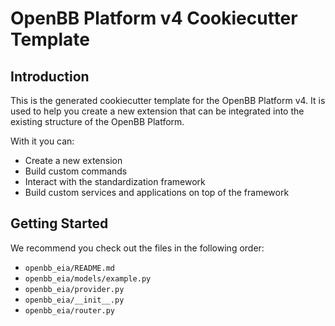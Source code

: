 # OpenBB Platform v4 Cookiecutter Template

## Introduction

This is the generated cookiecutter template for the OpenBB Platform v4.
It is used to help you create a new extension that can be integrated into the existing structure of the OpenBB Platform.

With it you can:

* Create a new extension
* Build custom commands
* Interact with the standardization framework
* Build custom services and applications on top of the framework

## Getting Started

We recommend you check out the files in the following order:

* `openbb_eia/README.md`
* `openbb_eia/models/example.py`
* `openbb_eia/provider.py`
* `openbb_eia/__init__.py`
* `openbb_eia/router.py`
